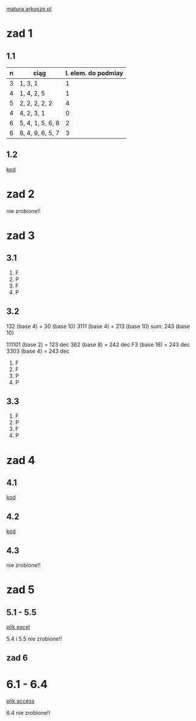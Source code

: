 [matura arkusze.pl](https://arkusze.pl/maturalne/informatyka-2022-maj-matura-rozszerzona.pdf)

# zad 1
## 1.1
| n | ciąg             | l. elem. do podmiay |
|---|------------------|---------------------|
| 3 | 1, 3, 1          | 1                   |
| 4 | 1, 4, 2, 5       | 1                   |
| 5 | 2, 2, 2, 2, 2    | 4                   |
| 4 | 4, 2, 3, 1       | 0                   |
| 6 | 5, 4, 1, 5, 6, 8 | 2                   |
| 6 | 8, 4, 9, 6, 5, 7 | 3                   |

## 1.2
[kod](cz1/1/1_2.cpp)


# zad 2
nie zrobione!!


# zad 3
## 3.1
1. F
2. P
3. F
4. P

## 3.2
132 (base 4) = 30 (base 10)
3111 (base 4) = 213 (base 10)
sum: 243 (base 10)

111101 (base 2) = 123 dec
362 (base 8) = 242 dec
F3 (base 16) = 243 dec
3303 (base 4) = 243 dec

1. F
2. F
3. P
4. P

## 3.3
1. F
2. P
3. F
4. P


# zad 4
## 4.1
[kod](cz2/4/4_1.cpp)

## 4.2
[kod](cz2/4/4_2.cpp)

## 4.3
nie zrobione!!


# zad 5
## 5.1 - 5.5
[plik excel](cz2/5/soki.xlsx)

5.4 i 5.5 nie zrobione!!


## zad 6
# 6.1 - 6.4
[plik access](cz2/6/systemKontroliDostepu.accdb)

6.4 nie zrobione!!
